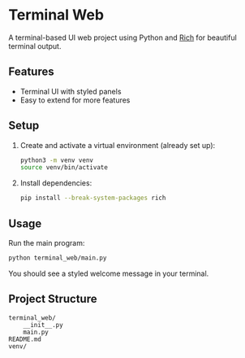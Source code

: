 # Terminal Web

A terminal-based UI web project using Python and [Rich](https://github.com/Textualize/rich) for beautiful terminal output.

## Features
- Terminal UI with styled panels
- Easy to extend for more features

## Setup

1. Create and activate a virtual environment (already set up):
   ```sh
   python3 -m venv venv
   source venv/bin/activate
   ```
2. Install dependencies:
   ```sh
   pip install --break-system-packages rich
   ```

## Usage

Run the main program:
```sh
python terminal_web/main.py
```

You should see a styled welcome message in your terminal.

## Project Structure
```
terminal_web/
    __init__.py
    main.py
README.md
venv/
``` 
